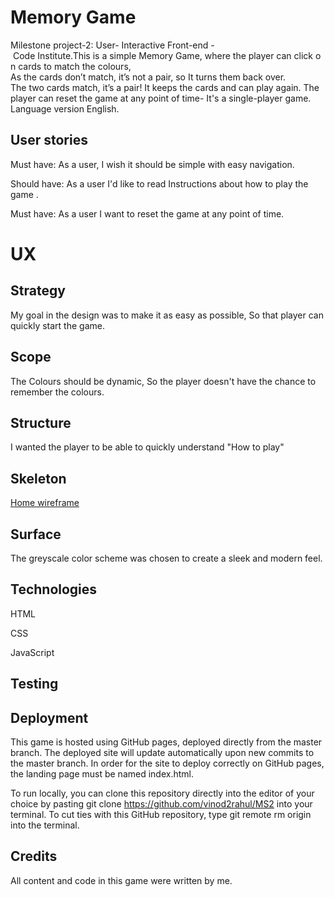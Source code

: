 # Memory Game
Milestone project-2: User- Interactive Front-end - Code Institute.This is a simple Memory Game, where the player can click on cards to match the colours, 
As the cards don’t match, it’s not a pair, so It turns them back over. The two cards match, it’s a pair! It keeps the cards and can play again.
The player can reset the game at any point of time- It's a single-player game. Language version English.

## User stories
Must have:
As a user, I wish it should be simple with easy navigation.

Should have:
As a user I'd like to read Instructions about how to play the game .

Must have:
As a user I want to reset the game at any point of time.


#   UX

##  Strategy
My goal in the design was to make it as easy as possible, So that player can quickly start the game.
##  Scope
The Colours should be dynamic, So the player doesn't have the chance to remember the colours. 
##  Structure
I wanted the player to be able to quickly understand "How to play" 
##  Skeleton
[Home wireframe](/workspace/MS2/MemoryGame/images/MemoryGame.jpg)

##  Surface
The greyscale color scheme was chosen to create a sleek and modern feel.
##  Technologies
HTML

CSS

JavaScript

## Testing



##  Deployment
This game is hosted using GitHub pages, deployed directly from the master branch. The deployed site will update automatically upon new commits to the master branch. In order for the site to deploy correctly on GitHub pages, the landing page must be named index.html.

To run locally, you can clone this repository directly into the editor of your choice by pasting git clone https://github.com/vinod2rahul/MS2 into your terminal. To cut ties with this GitHub repository, type git remote rm origin into the terminal.

##  Credits
All content and code in this game were written by me.


